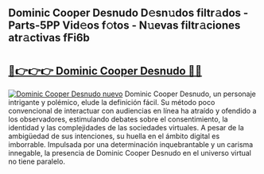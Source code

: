 ## Dominic Cooper Desnudo D𝚎sn𝚞dos filtr𝚊dos - Parts-5PP Vid𝚎os f𝚘tos - N𝚞evas filtr𝚊ciones atr𝚊ctivas fFi6b

# <h2><a href="http://mbabdyf.tromn.icu/?c=Dominic+Cooper+Desnudo">🔗👉👉👉 Dominic Cooper Desnudo 🔗🔗</a></h2>

[![Dominic Cooper Desnudo nuevo](https://i.imgur.com/pEAQMta.gif)](http://mbabdyf.tromn.icu/?c=Dominic+Cooper+Desnudo)
Dominic Cooper Desnudo, un personaje intrigante y polémico, elude la definición fácil. Su método poco convencional de interactuar con audiencias en línea ha atraído y ofendido a los observadores, estimulando debates sobre el consentimiento, la identidad y las complejidades de las sociedades virtuales. A pesar de la ambigüedad de sus intenciones, su huella en el ámbito digital es imborrable. Impulsada por una determinación inquebrantable y un carisma innegable, la presencia de Dominic Cooper Desnudo en el universo virtual no tiene paralelo.
